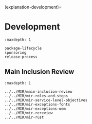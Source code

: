 (explanation-development)=
# Development

```{toctree}
:maxdepth: 1

package-lifecycle
sponsoring
release-process
```


## Main Inclusion Review

```{toctree}
:maxdepth: 1

../../MIR/main-inclusion-review
../../MIR/mir-roles-and-steps
../../MIR/mir-service-level-objectives
../../MIR/mir-exceptions-fonts
../../MIR/mir-exceptions-oem
../../MIR/mir-rereview
../../MIR/mir-rust
```

